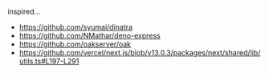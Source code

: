 inspired...

- https://github.com/syumai/dinatra
- https://github.com/NMathar/deno-express
- https://github.com/oakserver/oak
- https://github.com/vercel/next.js/blob/v13.0.3/packages/next/shared/lib/utils.ts#L197-L291
